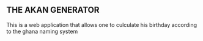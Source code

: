 ## THE AKAN GENERATOR
This is a web application that allows one to culculate his birthday according to the ghana naming system 
